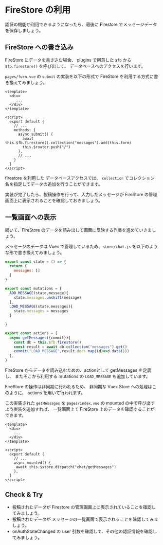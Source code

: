 # FireStore の利用

認証の機能が利用できるようになったら、最後に Firestore でメッセージデータを保存しましょう。

## FireStore への書き込み

FireStore にデータを書き込む場合、 plugins で用意した `$fb` から `$fb.firestore()` を呼び出して、
データベースへのアクセスを行います。

`pages/form.vue` の `submit` の実装を以下の形式で FireStore を利用する方式に書き換えてみましょう。

```vue
<template>
  <div>
     ...
  </div>
</template>

<script>
  export default {
    // ...
    methods: {
      async submit() { 
        await this.$fb.firestore().collection("messages").add(this.form)
        this.$router.push("/")
      },
      // ...
    }
  }
</script>
```

firestore を利用した データベースアクセスでは、 `collection` でコレクション名を指定してデータの追加を行うことができます。

実装が完了したら、投稿操作を行って、入力したメッセージが FireStore の管理画面上に表示されることを確認しておきましょう。

## 一覧画面への表示

続いて、FireStore のデータを読み出して画面に反映する作業を進めていきましょう。

メッセージのデータは Vuex で管理しているため、`store/chat.js` を以下のような形で書き換えてみましょう。

```js
export const state = () => {
  return {
    messages: []
  }
}

export const mutations = {
  ADD_MESSAGE(state,message){
    state.messages.unshift(message)
  },
  LOAD_MESSAGE(state,messages){
    state.messages = messages
  }

}

export const actions = {
  async getMessages({commit}){
    const db = this.$fb.firestore()
    const result = await db.collection("messages").get()
    commit("LOAD_MESSAGE",result.docs.map((d)=>d.data()))
  },
}
```

FireStore からデータを読み込むための、actionとして getMessages を定義し、
またそこから利用する mutations の `LOAD_MESSAGE` も追加しています。

FireStore の操作は非同期に行われるため、
非同期な Vuex Store への処理はこのように、 actions を用いて行われます。

この実装された `getMessages` を `pages/index.vue` の mounted の中で呼び出すよう実装を追加すれば、
一覧画面上で FireStore 上のデータを確認することができます。

```vue
<template>
  <div>
    ...
  </div>
</template>

<script>
  export default {
    // ...
    async mounted() {
     await this.$store.dispatch("chat/getMessages")
    },
  }
</script>
```

## Check & Try

- 投稿されたデータが Firestore の管理画面上に表示されていることを確認してみましょう。
- 投稿されたデータが メッセージの一覧画面で表示されることを確認してみましょう。
- onAuthStateChanged の user 引数を確認して、その他の認証情報を確認してみましょう。












